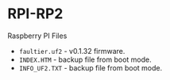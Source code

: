 # RPI-RP2

Raspberry PI Files

* `faultier.uf2` - v0.1.32 firmware.
* `INDEX.HTM` - backup file from boot mode.
* `INFO_UF2.TXT` - backup file from boot mode.


